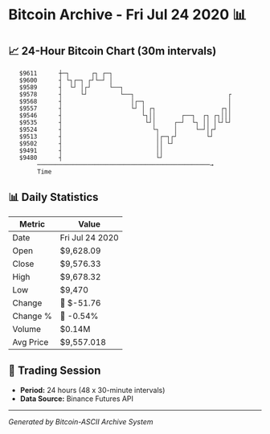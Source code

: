 # Bitcoin Archive - Fri Jul 24 2020 📊

## 📈 24-Hour Bitcoin Chart (30m intervals)

```
   $9611      ┼─┐      ┌┐ ┌─┐                                  
   $9600      ┤ └┐┌─┐ ┌┘└─┘ │                                  
   $9589      ┤  └┘ │┌┘     └──┐                               
   $9578      ┤     └┘         └──┐                          ┌ 
   $9568      ┤                   │┌─┐                       │ 
   $9557      ┤                   └┘ │ ┌┐                  ┌┐│ 
   $9546      ┤                      └┐││       ┌──┐  ┌┐ ┌┐│││ 
   $9535      ┤                       └┘│     ┌─┘  └┐ ││ │└┘└┘ 
   $9524      ┤                         └┐    │     └─┘│┌┘     
   $9513      ┤                          │┌─┐┌┘        └┘      
   $9502      ┤                          ││ └┘                 
   $9491      ┤                          ││                    
   $9480      ┤                          └┘                    
        ────────────────────────────────────────────────→
        Time
```

## 📊 Daily Statistics

| Metric | Value |
|--------|-------|
| Date | Fri Jul 24 2020 |
| Open | $9,628.09 |
| Close | $9,576.33 |
| High | $9,678.32 |
| Low | $9,470 |
| Change | 🔴 $-51.76 |
| Change % | 🔴 -0.54% |
| Volume | $0.14M |
| Avg Price | $9,557.018 |

## 📅 Trading Session

- **Period:** 24 hours (48 x 30-minute intervals)
- **Data Source:** Binance Futures API

---
*Generated by Bitcoin-ASCII Archive System*
